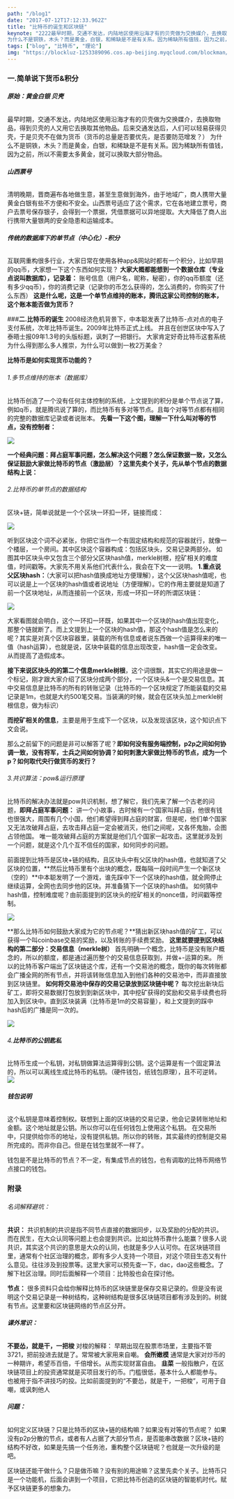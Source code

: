 ```yaml
---
path: "/blog1"
date: "2017-07-12T17:12:33.962Z"
title: "比特币的诞生和区块链"
keynote: "2222最早时期，交通不发达，内陆地区使用沿海才有的贝壳做为交换媒介，去换取物品，得到贝壳的人又用它去换取其他物品。后来交通发达后，人们可以轻易获得贝壳，于是贝壳不在做为货币（货币的总量是否要优先，是否要防范增发？）
为什么不是铜铁，木头？而是黄金，白银，和稀缺是不是有关系。因为稀缺所有值钱，因为之前，所以不需要太多黄金，就可以换取大部分物品。"
tags: ["blog", "比特币", "理论"]
img: "https://blockluz-1253389096.cos.ap-beijing.myqcloud.com/blockman/094252.jpg"
---
```


### **一.简单说下货币&积分**
###### **原始：黄金白银 贝壳**
最早时期，交通不发达，内陆地区使用沿海才有的贝壳做为交换媒介，去换取物品，得到贝壳的人又用它去换取其他物品。后来交通发达后，人们可以轻易获得贝壳，于是贝壳不在做为货币（货币的总量是否要优先，是否要防范增发？）
为什么不是铜铁，木头？而是黄金，白银，和稀缺是不是有关系。因为稀缺所有值钱，因为之前，所以不需要太多黄金，就可以换取大部分物品。

###### **山西票号**
清明晚期，晋商遍布各地做生意，甚至生意做到海外，由于地域广，商人携带大量黄金白银有些不方便和不安全。山西票号适应了这个需求，它在各地建立票号，商户去票号保存银子，会得到一个票据，凭借票据可以异地提取。大大降低了商人出行携带大量银两的安全隐患和运输成本。

###### **传统的数据库下的单节点（中心化）-积分**
互联网重构很多行业，大家日常在使用各种app&网站时都有一个积分，比如早期的qq币，大家想一下这个东西如何实现？
**大家大概都能想到一个数据仓库（专业点说叫数据库），记录着：**
账号信息（用户名，昵称，秘密），你的qq币额度（还有多少qq币），你的消费记录（记录你的币怎么获得的，怎么消费的，你购买了什么东西）
**这是什么呢，这是一个单节点维持的账本，腾讯这家公司控制的账本，这个账本能否做为货币？**


###**二.比特币的诞生**
2008经济危机背景下，中本聪发表了比特币-点对点的电子支付系统，次年比特币诞生。2009年比特币正式上线。
并且在创世区块中写入了泰晤士报09年1.3号的头版标题，讽刺了一把银行。
大家肯定好奇比特币这套系统为什么得到那么多人推崇，为什么可以做到一枚2万美金？

**比特币是如何实现货币功能的？**

###### 1.多节点维持的账本（数据库）
比特币创造了一个没有任何主体控制的系统，上文提到的积分是单个节点说了算，例如q币，就是腾讯说了算的，而比特币有多对等节点。且每个对等节点都有相同的完整的数据库记录或者说账本。
**先看一下这个图，理解一下什么叫对等的节点，没有控制者：**

![](https://blockluz-1253389096.cos.ap-beijing.myqcloud.com/blockman/qft6j.jpg)

**一个经典问题：拜占庭军事问题，怎么解决这个问题？怎么保证数据一致，又怎么保证鼓励大家做比特币的节点（激励层）？这里先卖个关子，先从单个节点的数据结构上说：**

###### 2.比特币的单节点的数据结构
区块+链，简单说就是一个个区块一环扣一环，链接而成：

![](https://blockluz-1253389096.cos.ap-beijing.myqcloud.com/blockman/le9ng.jpg)

听到区块这个词不必紧张，你把它当作一个有固定结构和规范的容器就行，就像一个楼层，一个房间。其中区块这个容器构成：包括区块头，交易记录两部分。
如图其中区块头中又包含三个部分父区块hash值，merkle树根，挖矿相关的难度值，时间戳等。大家先不用关系他们代表什么，我会在下文一一说明。
**1.重点说父区块hash：**（大家可以把hash值换成地址方便理解），这个父区块hash值呢，也可以说是上一个区块的hash值或者说地址（方便理解）。它的作用主要就是知道了前一个区块地址，从而连接前一个区块，形成一环扣一环的所谓区块链：

![](https://blockluz-1253389096.cos.ap-beijing.myqcloud.com/blockman/xewx9.jpg)

大家看图就会明白，这个一环扣一环既，如果其中一个区块的hash值出现变化，那整个链就断了。而上文提到上一个区块的hash值，那这个hash值是怎么来的呢？其实是对真个区块容器里，装载的所有信息或者说东西做一个运算得来的唯一值（hash运算），也就是说，区块中装载的信息出现改变，hash值一定会改变。从而提高了造假成本。

**接下来说区块头的的第二个信息merkle树根**，这个词很飘，其实它的用途是做一个标记，刚才跟大家介绍了区块分成两个部分，一个区块头&一个是交易信息。其中交易信息是比特币的所有的转账记录（比特币的一个区块规定了所能装载的交易记录是1m，也就是大约500笔交易。当装满的时候，就会在区块头加上merkle树根信息，做为标识）

**而挖矿相关的信息**，主要是用于生成下一个区块，以及发现该区块，这个知识点下文会说。

那么之前留下的问题是非可以解答了呢？**即如何没有服务端控制，p2p之间如何协调一致，没有将军，士兵之间如何协调？如何刺激大家做比特币的节点，成为一个p？如何取代央行做货币的发行？**
###### 3.共识算法：pow&运行原理
比特币的解决办法就是pow共识机制，想了解它，我们先来了解一个古老的问题，**即拜占庭军事问题：**
讲一个小故事，古时候有一个国家叫拜占庭，他很有钱也很强大，周围有几个小国，他们希望得到拜占庭的财富，但是呢，他们单个国家又无法攻破拜占庭，去攻击拜占庭一定会被消灭，他们之间呢，又各怀鬼胎，企图占领他国。
唯一能攻破拜占庭的方案就是他们几个国家一起攻击。这里就涉及到一个问题，就是这个几个互不信任的国家，如何同步的问题。

前面提到比特币是区块+链的结构，且区块头中有父区块的hash值，也就知道了父区块的位置，**然后比特币里有个出块的概念，既每隔一段时间产生一个新区块（空的）**中本聪发明了一个游戏，谁先踩中下一个区块的hash值，就全网停止继续运算，全网也去同步他的区块。并准备猜下一个区块的hash值。
如何猜中hash值，控制难度呢？由前面提到的区块头的挖矿相关的nonce值，时间戳等控制。

![](https://blockluz-1253389096.cos.ap-beijing.myqcloud.com/blockman/ez1rn.jpg)

**那么比特币如何鼓励大家成为它的节点呢？**猜出新区块hash值的矿工，可以获得一个叫coinbase交易的奖励，以及转账的手续费奖励。
**这里就要提到区块结构的第二部分：交易信息（merkle树）**
首先明确一个概念，比特币是没有账户概念的，所以的额度，都是通过遍历整个的交易信息获取到，并做+-运算的来。
所以的比特币客户端出了区块链这个库，还有一个交易池的概念，既你的每次转账都会广播全网的所有节点，并将该转账信息加入到他们各种的交易池中，而非直接放到区块链里。
**如何将交易池中保存的交易记录放到区块链中呢？**
每次挖出新块后矿工，即将交易数据打包放到到新区块中，其中挖矿获得的奖励和交易手续费也将加入到区块中。直到区块装满（比特币是1m的交易容量），和上文提到的踩中hash后的广播是同一次的。 

![](media/15219667839362/15221343606583.jpg)                                                                                  

###### 4.**比特币的公钥匙私**
比特币生成一个私钥，对私钥做算法运算得到公钥。这个运算是有一个固定算法的，所以可以离线生成比特币的私钥。（硬件钱包，纸钱包原理），且不可逆转。
![](https://blockluz-1253389096.cos.ap-beijing.myqcloud.com/blockman/939e3.jpg)
###### **钱包说明**
这个私钥是意味着控制权。联想到上面的区块链的交易记录，他会记录转账地址和金额。这个地址就是公钥。所以你可以在任何钱包上使用这个私钥。
在交易所中，只提供给你币的地址，没有提供私钥。所以你的转账，其实最终的控制是交易所完成的。而非你自己。但是在钱包里就不一样了。

钱包是不是比特币的节点？不一定，有集成节点的钱包，也有调取的比特币网络节点接口的钱包。

### 附录
###### 名词解释避坑：
**共识：**
共识机制的共识是指不同节点直接的数据同步，以及奖励的分配的共识。
而在民生，在大众认同等问题上也会提到共识。比如比特币靠什么能赢？很多人说共识，其实这个共识的意思是大众的认同，也就是多少人认可你。在区块链项目里，通常有个社区治理的概念，即有多少人支持一个项目，对这个项目生态又有什么意见。往往涉及到投票等。这里大家可以预先查一下，dac，dao这些概念。了解下社区治理。同时后面解释一个项目：比特股也会在探讨他。

**节点：**
很多资料只会给你解释比特币的区块链里是保存交易记录的。但是没有说明这个交易记录是一种树结构，这种树结构是很多区块链项目都有涉及到的。树就有节点。这里要和区块链网络的节点区分开。

###### **课外常识：**
**不要怂，就是干，一把梭**
对梭的解释：
早期出现在股票市场里，主要指不管3721，把前投进去就是了。常常被大家用来自嘲。
**会所嫩模**
通常是大家对炒币的一种期许，希望币百倍，千倍增长。从而实现财富自由。
**韭菜**
一般指散户，在区块链项目上的投资通常就是买项目发行的币。门槛很低，基本什么人都能参与。
也被用于指不讲技巧的投。比如前面提到的“不要怂，就是干，一把梭”，可用于自嘲，或讽刺他人


###### **问题：**
如何定义区块链？只是比特币的区块+链的结构嘛？如果没有对等的节点呢？
如果没有p2p分散的节点，或者有人占据了大部分节点，是否能串改数据？区块+链的结构不好改，如果是先搞一个任务池，重构整个区块链呢？也就是一次升级的是吧。

区块链还能干做什么？只是做币嘛？没有别的用途嘛？这里先卖个关子。比特币只是一个功能机，后面会讲到一个项目，它把比特币创造的区块链的智能机时代。赋予区块链更多的想象力。




